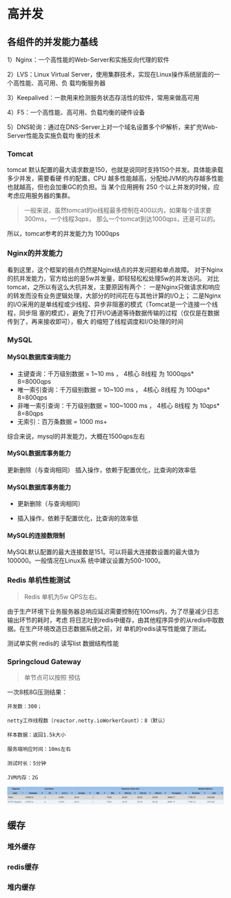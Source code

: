 # 高并发

## 各组件的并发能力基线

1）Nginx：一个高性能的Web-Server和实施反向代理的软件

2）LVS：Linux Virtual Server，使用集群技术，实现在Linux操作系统层面的一个高性能、高可用、负 载均衡服务器

3）Keepalived：一款用来检测服务状态存活性的软件，常用来做高可用

4）F5：一个高性能、高可用、负载均衡的硬件设备

5）DNS轮询：通过在DNS-Server上对一个域名设置多个IP解析，来扩充Web-Server性能及实施负载均 衡的技术

### Tomcat 

tomcat 默认配置的最大请求数是150，也就是说同时支持150个并发。具体能承载多少并发，需要看硬 件的配置，CPU 越多性能越高，分配给JVM的内存越多性能也就越高，但也会加重GC的负担。当 某个应用拥有 250 个以上并发的时候，应考虑应用服务器的集群。

> 一般来说，虽然tomcat的io线程最多控制在400以内，如果每个请求要300ms，一个线程3qps， 那么一个tomcat到达1000qps，还是可以的。

所以，tomcat参考的并发能力为 1000qps



### Nginx的并发能力

看到这里，这个框架的弱点仍然是Nginx结点的并发问题和单点故障。 对于Nginx的抗并发能力，官方给出的是5w并发量，即轻轻松松处理5w的并发访问。 对比tomcat，之所以有这么大抗并发，主要原因有两个： 一是Nginx只做请求和响应的转发而没有业务逻辑处理，大部分的时间花在与其他计算的I/O上； 二是Nginx的I/O采用的是单线程或少线程、异步非阻塞的模式（Tomcat是一个连接一个线程，同步阻 塞的模式），避免了打开I/O通道等待数据传输的过程（仅仅是在数据传到了，再来接收即可），极大 的缩短了线程调度和I/O处理的时间



### MySQL

#### MySQL数据库查询能力

- 主键查询：千万级别数据 = 1~10 ms ， 4核心 8线程 为 1000qps* 8=8000qps
- 唯一索引查询：千万级别数据 = 10~100 ms ， 4核心 8线程 为 100qps* 8=800qps
- 非唯一索引查询：千万级别数据 = 100~1000 ms ， 4核心 8线程 为 10qps* 8=80qps
- 无索引：百万条数据 = 1000 ms+

综合来说，mysql的并发能力，大概在1500qps左右



#### MySQL数据库事务能力 

更新删除（与查询相同） 插入操作，依赖于配置优化，比查询的效率低



#### MySQL数据库事务能力

- 更新删除（与查询相同） 

- 插入操作，依赖于配置优化，比查询的效率低



#### MySQL的连接数限制

MySQL默认配置的最大连接数是151。可以将最大连接数设置的最大值为100000。一般情况在Linux系 统中建议设置为500-1000。



### Redis 单机性能测试

> Redis 单机为5w QPS左右。

由于生产环境下业务服务器总响应延迟需要控制在100ms内，为了尽量减少日志输出环节的耗时，考虑 将日志吐到redis中缓存，由其他程序异步的从redis中取数据。在生产环境改造日志数据系统之前，对 单机的redis读写性能做了测试。

测试单实例 redis的 读写list 数据结构性能



### Springcloud Gateway

> 单节点可以按照 预估

一次8核8G压测结果： 

```
并发数：300；

netty工作线程数（reactor.netty.ioWorkerCount）：8（默认） 

样本数据：返回1.5k大小 

服务端响应时间：10ms左右

测试时长：5分钟

JVM内存：2G
```

![image-20221023232128025](assets/image-20221023232128025.png)









## 缓存



### 堆外缓存



### redis缓存



### 堆内缓存

